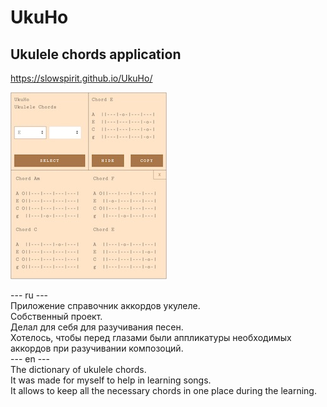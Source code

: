 # UkuHo
## Ukulele chords application 

https://slowspirit.github.io/UkuHo/
 
<img src="./UkuHo.jpg">

--- ru --- <br>
Приложение справочник аккордов укулеле. <br>
Собственный проект. <br>
Делал для себя для разучивания песен. <br>
Хотелось, чтобы перед глазами были аппликатуры необходимых аккордов при разучивании композоций.<br>
--- en ---<br>
The dictionary of ukulele chords. <br>
It was made for myself to help in learning songs. <br>
It allows to keep all the necessary chords in one place during the learning.<br>
